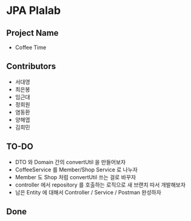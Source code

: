 # JPA Plalab

## Project Name
- Coffee Time

## Contributors
- 서대영
- 최은봉
- 임근대
- 정희원
- 염동환
- 양해엽
- 김희민

## TO-DO
- DTO 와 Domain 간의 convertUtil 을 만들어보자
- CoffeeService 를 Member/Shop Service 로 나누자
- Member 도 Shop 처럼 convertUtil 쓰는 걸로 바꾸자
- controller 에서 repository 를 호출하는 로직으로 새 브랜치 따서 개발해보자
- 남은 Entity 에 대해서 Controller / Service / Postman 완성하자

## Done
